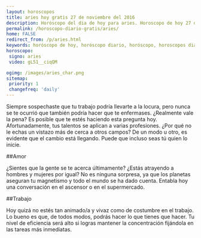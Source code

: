 ```yaml
---
layout: horoscopos
title: aries hoy gratis 27 de noviembre del 2016 
description: Horóscopo del dia de hoy para aries. Horoscopo de hoy 27 de noviembre del 2016. Las predicciones de amor, trabajo, vida personal gratis.
permalink: /horoscopo-diario-gratis/aries/
home: FALSE
redirect_from: /p/aries.html
keywords: horóscopo de hoy, horóscopo diario, horóscopo, horoscopos diarios gratis del dia de hoy, horóscopo diario gratis,horóscopo 2016, horóscopo esperanza gracia, horoscopo aries hoy, horoscop, horóscopos gratis, horoscopo aries, horoscopo aries 2016, Tarot, Astrologia, Zodíaco, aries, horoscopo gratis
horoscopo:
 signo: aries
 video: gL51__ciqQM

ogimg: /images/aries_char.png
sitemap:
 priority: 1
 changefreq: 'daily'
---
```



Siempre sospechaste que tu trabajo podría llevarte a la locura, pero nunca se te ocurrió que también podría hacer que te enfermases. ¿Realmente vale la pena? Es posible que te estés haciendo esta pregunta hoy. Afortunadamente, tus talentos se aplican a varias profesiones. ¿Por qué no le echas un vistazo más de cerca a otros campos? De un modo u otro, es evidente que el cambio está llegando. Puede que incluso seas tú quien lo inicie.

##Amor

¿Sientes que la gente se te acerca últimamente? ¿Estás atrayendo a hombres y mujeres por igual? No es ninguna sorpresa, ya que los planetas aseguran tu magnetismo y todo el mundo se ha dado cuenta. Entabla hoy una conversación en el ascensor o en el supermercado.

##Trabajo

Hoy quizá no estés tan animado/a y vivaz como de costumbre en el trabajo. Lo bueno es que, de todos modos, podrás hacer lo que tienes que hacer. Tu nivel de eficiencia será alto si logras mantener la concentración fijándola en las tareas más inmediatas.